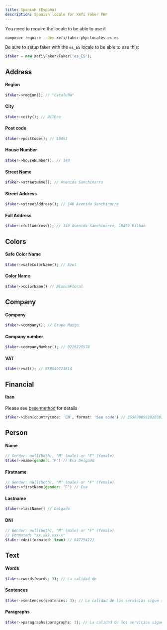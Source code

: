 ```yaml
---
title: Spanish (España)
description: Spanish locale for Xefi Faker PHP
---
```


You need to require the locale to be able to use it
```bash
composer require --dev xefi/faker-php-locales-es-es
```

Be sure to setup faker with the `es_ES` locale to be able to use this:

```php
$faker = new Xefi\Faker\Faker('es_ES');
```

## Address

#### Region
```php
$faker->region(); // "Cataluña"
```

#### City
```php
$faker->city(); // Bilbao
```

#### Post code
```php
$faker->postCode(); // 18493
```

#### House Number
```php
$faker->houseNumber(); // 140
```

#### Street Name
```php
$faker->streetName(); // Avenida Sanchinarro
```

#### Street Address
```php
$faker->streetAddress(); // 140 Avenida Sanchinarro
```

#### Full Address
```php
$faker->fullAddress(); // 140 Avenida Sanchinarro, 18493 Bilbao
```

## Colors

#### Safe Color Name

```php
$faker->safeColorName(); // Azul
```

#### Color Name
```php
$faker->colorName() // BlancoFloral
```

## Company

#### Company
```php
$faker->company(); // Grupo Mango
```

#### Company number
```php
$faker->companyNumber(); // 0226229578
```

#### VAT
```php
$faker->vat(); // ES0049721814
```

## Financial

#### Iban

Please see [base method](/extensions/financial#iban) for details

```php
$faker->iban(countryCode: 'EN', format: 'See code') // ES5690896202869356118608
```

## Person

#### Name
```php
// Gender: null(both), "M" (male) or "F" (female)
$faker->name(gender: 'F') // Eva Delgado
```

#### Firstname
```php
// Gender: null(both), "M" (male) or "F" (female)
$faker->firstName(gender: 'F') // Eva
```

#### Lastname
```php
$faker->lastName() // Delgado
```

#### DNI

```php
// Gender: null(both), "M" (male) or "F" (female)
// Formated: "xx.xxx.xxx-x"
$faker->dni(formated: true) // 84725412J
```

## Text

#### Words

```php
$faker->words(words: 3); // La calidad de
```

#### Sentences

```php
$faker->sentences(sentences: 3); // La calidad de los servicios sigue siendo un objetivo central en el sector...
```

#### Paragraphs

```php
$faker->paragraphs(paragraphs: 3); // La calidad de los servicios sigue siendo un objetivo central en el sector...
```
